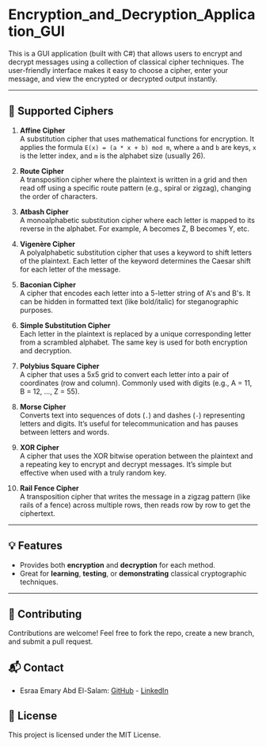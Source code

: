 # Encryption_and_Decryption_Application_GUI

This is a GUI application (built with C#) that allows users to encrypt and decrypt messages using a collection of classical cipher techniques.
The user-friendly interface makes it easy to choose a cipher, enter your message, and view the encrypted or decrypted output instantly.

---

## 📜 Supported Ciphers

1. **Affine Cipher**  
   A substitution cipher that uses mathematical functions for encryption. It applies the formula `E(x) = (a * x + b) mod m`, where `a` and `b` are keys, `x` is the letter index, and `m` is the alphabet size (usually 26).

2. **Route Cipher**  
   A transposition cipher where the plaintext is written in a grid and then read off using a specific route pattern (e.g., spiral or zigzag), changing the order of characters.

3. **Atbash Cipher**  
   A monoalphabetic substitution cipher where each letter is mapped to its reverse in the alphabet. For example, A becomes Z, B becomes Y, etc.

4. **Vigenère Cipher**  
   A polyalphabetic substitution cipher that uses a keyword to shift letters of the plaintext. Each letter of the keyword determines the Caesar shift for each letter of the message.

5. **Baconian Cipher**  
   A cipher that encodes each letter into a 5-letter string of A's and B's. It can be hidden in formatted text (like bold/italic) for steganographic purposes.

6. **Simple Substitution Cipher**  
   Each letter in the plaintext is replaced by a unique corresponding letter from a scrambled alphabet. The same key is used for both encryption and decryption.

7. **Polybius Square Cipher**  
   A cipher that uses a 5x5 grid to convert each letter into a pair of coordinates (row and column). Commonly used with digits (e.g., A = 11, B = 12, ..., Z = 55).

8. **Morse Cipher**  
   Converts text into sequences of dots (`.`) and dashes (`-`) representing letters and digits. It’s useful for telecommunication and has pauses between letters and words.

9. **XOR Cipher**  
   A cipher that uses the XOR bitwise operation between the plaintext and a repeating key to encrypt and decrypt messages. It’s simple but effective when used with a truly random key.

10. **Rail Fence Cipher**  
   A transposition cipher that writes the message in a zigzag pattern (like rails of a fence) across multiple rows, then reads row by row to get the ciphertext.

---

## 💡 Features

- Provides both **encryption** and **decryption** for each method.
- Great for **learning**, **testing**, or **demonstrating** classical cryptographic techniques.

---

## 🤝 Contributing
Contributions are welcome! Feel free to fork the repo, create a new branch, and submit a pull request.

## 📬 Contact
- Esraa Emary Abd El-Salam: [GitHub](https://github.com/esraa-emary) - [LinkedIn](https://www.linkedin.com/in/esraa-emary-b372b8303/)

## 📜 License
This project is licensed under the MIT License.
